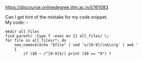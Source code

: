 https://discourse.onlinedegree.iitm.ac.in/t/161083

Can I get hint of the mistake for my code snippet.<br/>
My code: -</p>
<pre><code class="lang-auto">mkdir all_files
find parent/ -type f -exec mv {} all_files/ \;
for file in all_files/*; do
    new_name=$(echo "$file" | sed 's/[0-9]/\n&amp;\n/g' | awk '
    { 
        if ($0 ~ /^[0-9]$/) print ($0 == "9") ?